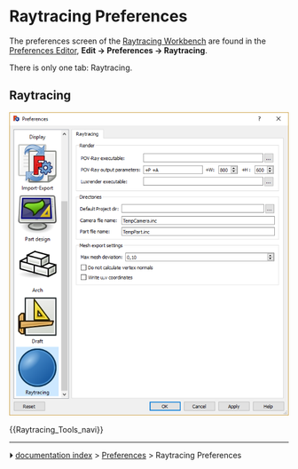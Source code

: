 # Raytracing Preferences
The preferences screen of the [Raytracing Workbench](Raytracing_Workbench.md) are found in the [Preferences Editor](Preferences_Editor.md), **Edit → Preferences → Raytracing**.

There is only one tab: Raytracing.

## Raytracing

![](images/Preference_Raytracing_Tab_01.png )

 {{Raytracing_Tools_navi}}



---
⏵ [documentation index](../README.md) > [Preferences](Category_Preferences.md) > Raytracing Preferences
